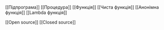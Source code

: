 [[Підпрограма]]
[[Процедура]]
[[Функція]]
[[Чиста функція]]
[[Анонімна функція]]
[[Lambda функція]]

[[Open source]]
[[Closed source]]